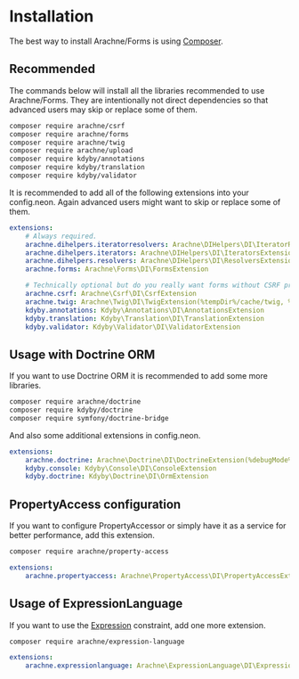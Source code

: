 Installation
====

The best way to install Arachne/Forms is using [Composer](http://getcomposer.org/).

Recommended
----

The commands below will install all the libraries recommended to use Arachne/Forms. They are intentionally not direct dependencies so that advanced users may skip or replace some of them.

```sh
composer require arachne/csrf
composer require arachne/forms
composer require arachne/twig
composer require arachne/upload
composer require kdyby/annotations
composer require kdyby/translation
composer require kdyby/validator
```

It is recommended to add all of the following extensions into your config.neon. Again advanced users might want to skip or replace some of them.

```yml
extensions:
	# Always required.
	arachne.dihelpers.iteratorresolvers: Arachne\DIHelpers\DI\IteratorResolversExtension
	arachne.dihelpers.iterators: Arachne\DIHelpers\DI\IteratorsExtension
	arachne.dihelpers.resolvers: Arachne\DIHelpers\DI\ResolversExtension
	arachne.forms: Arachne\Forms\DI\FormsExtension

	# Technically optional but do you really want forms without CSRF protection, validation, files upload and a way to render them?
	arachne.csrf: Arachne\Csrf\DI\CsrfExtension
	arachne.twig: Arachne\Twig\DI\TwigExtension(%tempDir%/cache/twig, %debugMode%)
	kdyby.annotations: Kdyby\Annotations\DI\AnnotationsExtension
	kdyby.translation: Kdyby\Translation\DI\TranslationExtension
	kdyby.validator: Kdyby\Validator\DI\ValidatorExtension
```

Usage with Doctrine ORM
----

If you want to use Doctrine ORM it is recommended to add some more libraries.

```sh
composer require arachne/doctrine
composer require kdyby/doctrine
composer require symfony/doctrine-bridge
```

And also some additional extensions in config.neon.

```yml
extensions:
	arachne.doctrine: Arachne\Doctrine\DI\DoctrineExtension(%debugMode%)
	kdyby.console: Kdyby\Console\DI\ConsoleExtension
	kdyby.doctrine: Kdyby\Doctrine\DI\OrmExtension
```

PropertyAccess configuration
----

If you want to configure PropertyAccessor or simply have it as a service for better performance, add this extension.

```sh
composer require arachne/property-access
```

```yml
extensions:
	arachne.propertyaccess: Arachne\PropertyAccess\DI\PropertyAccessExtension
```

Usage of ExpressionLanguage
----

If you want to use the [Expression](http://symfony.com/doc/current/reference/constraints/Expression.html) constraint, add one more extension.

```sh
composer require arachne/expression-language
```

```yml
extensions:
	arachne.expressionlanguage: Arachne\ExpressionLanguage\DI\ExpressionLanguageExtension
```
